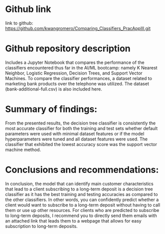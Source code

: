 # Github link
link to github: https://github.com/kwangromero/Comparing_Classifiers_PracAppIII.git

# Github repository description
Includes a Jupyter Notebook that compares the performance of the classifiers encountered thus far in the AI/ML bootcamp: namely K Nearest Neighbor, Logistic Regression, 
Decision Trees, and Support Vector Machines. To compare the classifier performances, a dataset related to marketing bank products over the telephone was utilized. The
dataset (bank-additional-full.csv) is also included here.

# Summary of findings:
From the presented results, the decision tree classifier is consistently the most accurate classifier for both the training and test sets whether default parameters were 
used with minimal dataset features or if the model hyperparameters were tuned and all dataset features were used. The classifier that exhibited the lowest accuracy score 
was the support vector machine method.

# Conclusions and recommendations:
In conclusion, the model that can identify main customer characteristics that lead to a client subscribing to a long-term deposit is a decision 
tree classifier as it has the best training and testing accuracies as compared to the other classifiers. In other words, you can confidently predict whether a client 
would want to subscribe to a long-term deposit without having to call them or use up other resources.
For clients who are predicted to subscribe to long-term deposits, I recommend you to directly send them emails with an attached link that leads them to a webpage that 
allows for easy subscription to long-term deposits.

